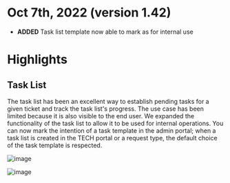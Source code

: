 # Oct 7th, 2022 (version 1.42)

- **ADDED** Task list template now able to mark as for internal use

# Highlights

## Task List

The task list has been an excellent way to establish pending tasks for a given ticket and track the task list's progress. The use case has been limited because it is also visible to the end user. We expanded the functionality of the task list to allow it to be used for internal operations. You can now mark the intention of a task template in the admin portal; when a task list is created in the TECH portal or a request type, the default choice of the task template is respected.

![image](https://user-images.githubusercontent.com/1712143/195501831-374066ac-a2cd-4c61-8e2b-185d1f2cb817.png)

![image](https://user-images.githubusercontent.com/1712143/195501948-4dfbf0ed-629b-4fe3-b502-8ec0129fce38.png)
